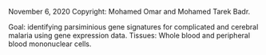 November 6, 2020
Copyright: Mohamed Omar and Mohamed Tarek Badr.

Goal: identifying parsiminious gene signatures for complicated and cerebral malaria using gene expression data.
Tissues: Whole blood and peripheral blood mononuclear cells. 
